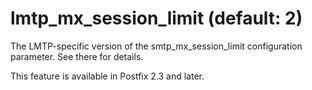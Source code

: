 # lmtp_mx_session_limit (default: 2)
 The LMTP-specific version of the smtp\_mx\_session\_limit configuration
parameter. See there for details. 


 This feature is available in Postfix 2.3 and later. 


